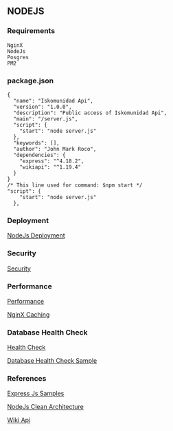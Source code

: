 ## NODEJS

### Requirements
```
NginX
NodeJs
Posgres
PM2
```
### package.json
```
{
  "name": "Iskomunidad Api",
  "version": "1.0.0",
  "description": "Public access of Iskomunidad Api",
  "main": "/server.js",
  "script": {
    "start": "node server.js"
  },
  "keywords": [],
  "author": "John Mark Roco",
  "dependencies": {
    "express": "^4.18.2",
    "wikiapi": "^1.19.4"
  }
}
/* This line used for command: $npm start */
"script": {
    "start": "node server.js"
  },
```
### Deployment 

[NodeJs Deployment](https://www.digitalocean.com/community/tutorials/how-to-set-up-a-node-js-application-for-production-on-ubuntu-18-04)

### Security
[Security](https://expressjs.com/en/advanced/best-practice-security.html)

### Performance

[Performance](https://expressjs.com/en/advanced/best-practice-performance.html)

[NginX Caching](https://serversforhackers.com/c/nginx-caching)

### Database Health Check
[Health Check](https://expressjs.com/en/advanced/healthcheck-graceful-shutdown.html)

[Database Health Check Sample](https://github.com/godaddy/terminus/blob/main/example/mysql/index.js)

### References
[Express Js Samples](https://github.com/expressjs/express/tree/master/examples/route-separation)

[NodeJs Clean Architecture](https://www.youtube.com/watch?v=VmY22KuRDbk)

[Wiki Api](https://kanasimi.github.io/wikiapi/Wikiapi.html)
